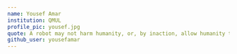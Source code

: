 ```yaml
---
name: Yousef Amar
institution: QMUL
profile_pic: yousef.jpg
quote: A robot may not harm humanity, or, by inaction, allow humanity to come to harm
github_user: yousefamar
---
```

